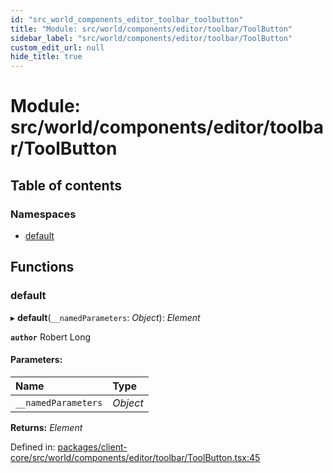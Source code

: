 ```yaml
---
id: "src_world_components_editor_toolbar_toolbutton"
title: "Module: src/world/components/editor/toolbar/ToolButton"
sidebar_label: "src/world/components/editor/toolbar/ToolButton"
custom_edit_url: null
hide_title: true
---
```


# Module: src/world/components/editor/toolbar/ToolButton

## Table of contents

### Namespaces

- [default](src_world_components_editor_toolbar_toolbutton.default.md)

## Functions

### default

▸ **default**(`__namedParameters`: *Object*): *Element*

**`author`** Robert Long

#### Parameters:

Name | Type |
:------ | :------ |
`__namedParameters` | *Object* |

**Returns:** *Element*

Defined in: [packages/client-core/src/world/components/editor/toolbar/ToolButton.tsx:45](https://github.com/xr3ngine/xr3ngine/blob/a16a45d7e/packages/client-core/src/world/components/editor/toolbar/ToolButton.tsx#L45)
